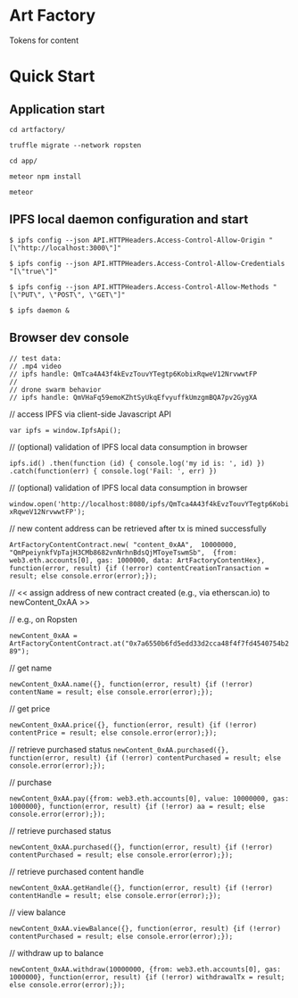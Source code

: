# Art Factory

Tokens for content

# Quick Start

## Application start
```
cd artfactory/

truffle migrate --network ropsten

cd app/

meteor npm install

meteor
```
## IPFS local daemon configuration and start
```
$ ipfs config --json API.HTTPHeaders.Access-Control-Allow-Origin "[\"http://localhost:3000\"]"

$ ipfs config --json API.HTTPHeaders.Access-Control-Allow-Credentials "[\"true\"]"

$ ipfs config --json API.HTTPHeaders.Access-Control-Allow-Methods "[\"PUT\", \"POST\", \"GET\"]"

$ ipfs daemon &
```
## Browser dev console
```
// test data:
// .mp4 video
// ipfs handle: QmTca4A43f4kEvzTouvYTegtp6KobixRqweV12NrvwwtFP
//
// drone swarm behavior 
// ipfs handle: QmVHaFq59emoKZhtSyUkqEfvyuffkUmzgmBQA7pv2GygXA
```

// access IPFS via client-side Javascript API

`var ipfs = window.IpfsApi();`

// (optional) validation of IPFS local data consumption in browser

`ipfs.id()
  .then(function (id) {
    console.log('my id is: ', id)
  })
  .catch(function(err) {
    console.log('Fail: ', err)
  })`

// (optional) validation of IPFS local data consumption in browser

`window.open('http://localhost:8080/ipfs/QmTca4A43f4kEvzTouvYTegtp6KobixRqweV12NrvwwtFP');`

// new content address can be retrieved after tx is mined successfully

`ArtFactoryContentContract.new(
	"content_0xAA", 
	10000000, 
	"QmPpeiynkfVpTajH3CMb8682vnNrhnBdsQjMToyeTswmSb", 
	{from: web3.eth.accounts[0], gas: 1000000, data: ArtFactoryContentHex}, function(error, result) {if (!error) contentCreationTransaction = result; else console.error(error);});`

// << assign address of new contract created (e.g., via etherscan.io) to newContent_0xAA >>

// e.g., on Ropsten

`newContent_0xAA = ArtFactoryContentContract.at("0x7a6550b6fd5edd33d2cca48f4f7fd4540754b289");`

// get name

`newContent_0xAA.name({}, function(error, result) {if (!error) contentName = result; else console.error(error);});`

// get price

`newContent_0xAA.price({}, function(error, result) {if (!error) contentPrice = result; else console.error(error);});`

// retrieve purchased status
`newContent_0xAA.purchased({}, function(error, result) {if (!error) contentPurchased = result; else console.error(error);});`

// purchase

`newContent_0xAA.pay({from: web3.eth.accounts[0], value: 10000000, gas: 1000000}, function(error, result) {if (!error) aa = result; else console.error(error);});`

// retrieve purchased status

`newContent_0xAA.purchased({}, function(error, result) {if (!error) contentPurchased = result; else console.error(error);});`

// retrieve purchased content handle

`newContent_0xAA.getHandle({}, function(error, result) {if (!error) contentHandle = result; else console.error(error);});`

// view balance

`newContent_0xAA.viewBalance({}, function(error, result) {if (!error) contentPurchased = result; else console.error(error);});`

// withdraw up to balance

`newContent_0xAA.withdraw(10000000, {from: web3.eth.accounts[0], gas: 1000000}, function(error, result) {if (!error) withdrawalTx = result; else console.error(error);});`

